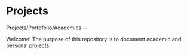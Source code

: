# Projects
Projects/Portofolio/Academics -- 


Welcome! The purpose of this repository is to document academic and personal projects.  
